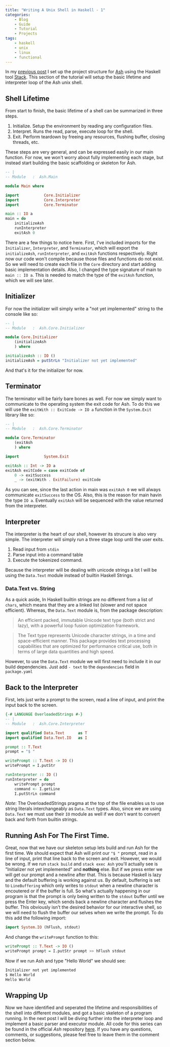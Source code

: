 ```yaml
---
title: "Writing A Unix Shell in Haskell - 1"
categories:
    - Blog 
    - Guide
    - Tutorial
    - Projects
tags:
    - haskell
    - unix
    - linux
    - functional
---
```


In my [previous post](https://alexanderjdupree.github.io/blog/guide/tutorial/projects/Writing-A-Unix-Shell-In-Haskell-1/) I set up the project structure for [Ash](https://github.com/AlexanderJDupree/Ash) using the Haskell tool [Stack](https://docs.haskellstack.org/en/stable/README/). This section of the tutorial will setup the basic lifetime and interpreter loop of the Ash unix shell. 

## Shell Lifetime

From start to finish, the basic lifetime of a shell can be summarized in three steps.

1. Initialize. Setup the environment by reading any configuration files.
2. Interpret. Runs the read, parse, execute loop for the shell. 
3. Exit. Perform teardown by freeing any resources, flushing buffer, closing threads, etc.

These steps are very general, and can be expressed easily in our main function. For now, we won't worry about fully implementing each stage, but instead start building the basic scaffolding or skeleton for Ash.

```haskell
-- | 
-- Module   :  Ash.Main

module Main where

import           Core.Initializer
import           Core.Interpreter
import           Core.Terminator

main :: IO a
main = do
    initializeAsh
    runInterpreter
    exitAsh 0

```

There are a few things to notice here. First, I've included imports for the `Initializer`, `Interpreter`, and `Terminator`, which will export the `initializeAsh`, `runInterpreter`, and `exitAsh` functions respectively. Right now our code won't compile because those files and functions do not exist. So we will need to create each file in the `Core` directory and start adding basic implementation details. Also, I changed the type signature of main to `main :: IO a`. This is needed to match the type of the `exitAsh` function, which we will see later.

## Initializer

For now the initializer will simply write a "not yet implemented" string to the console like so:

```haskell
-- | 
-- Module   :  Ash.Core.Initializer

module Core.Initializer
    (initializeAsh
    ) where

initializeAsh :: IO ()
initializeAsh = putStrLn "Initializer not yet implemented"

```

And that's it for the initializer for now.

## Terminator

The terminator will be fairly bare bones as well. For now we simply want to communicate to the operating system the exit code for Ash. To do this we will use the `exitWith :: ExitCode -> IO a` function in the `System.Exit` library like so:

```haskell
-- | 
-- Module   :  Ash.Core.Terminator

module Core.Terminator
    (exitAsh
    ) where

import           System.Exit

exitAsh :: Int -> IO a
exitAsh exitCode = case exitCode of
    0 -> exitSuccess
    _ -> (exitWith . ExitFailure) exitCode
```

As you can see, since the last action in main was `exitAsh 0` we will always communicate `exitSuccess` to the OS. Also, this is the reason for main havin the type `IO a`. Eventually `exitAsh` will be sequenced with the value returned from the interpreter. 

## Interpreter

The interpreter is the heart of our shell, however its strucure is also very simple. The interpreter will simply run a three stage loop until the user exits. 

1. Read input from `stdin`
2. Parse input into a command table
3. Execute the tokenized command. 

Because the interpreter will be dealing with unicode strings a lot I will be using the `Data.Text` module instead of builtin Haskell Strings.

### Data.Text vs. String

As a quick aside, In Haskell builtin strings are no different from a list of `chars`, which means that they are a linked list (slower and not space efficient). Whereas, the `Data.Text` module is, from the package description:

> An efficient packed, immutable Unicode text type (both strict and lazy), with a powerful loop fusion optimization framework.

>The Text type represents Unicode character strings, in a time and space-efficient manner. This package provides text processing capabilities that are optimized for performance critical use, both in terms of large data quantities and high speed.

However, to use the `Data.Text` module we will first need to include it in our build dependencies. Just add `- text` to the `dependencies` field in `package.yaml`

## Back to the Interpreter

First, lets just write a prompt to the screen, read a line of input, and print the input back to the screen.

```haskell
{-# LANGUAGE OverloadedStrings #-}
-- | 
-- Module   :  Ash.Core.Interpreter

import qualified Data.Text      as T
import qualified Data.Text.IO   as I

prompt :: T.Text
prompt = "$ "

writePrompt :: T.Text -> IO ()
writePrompt = I.putStr

runInterpreter :: IO ()
runInterpreter = do
    writePrompt prompt
    command <- I.getLine
    I.putStrLn command
```

*Note*: The OverloadedStrings pragma at the top of the file enables us to use string literals interchangeably as `Data.Text` types. Also, since we are using `Data.Text` we must use their `IO` module as well if we don't want to convert back and forth from builtin strings.

## Running Ash For The First Time.

Great, now that we have our skeleton setup lets build and run Ash for the first time. We should expect that Ash will print our `"$ "` prompt, read in a line of input, print that line back to the screen and exit. However, we would be wrong. If we run `stack build` and `stack exec Ash` you'll actually see is "Initializer not yet implemented" and **nothing** else. But if we press enter we will get our prompt and a newline after that. This is because Haskell is lazy and the default buffering is working against us. By default, buffering is set to `LineBuffering` which only writes to `stdout` when a newline character is encoutered or if the buffer is full. So what's actually happening in our program is that the prompt is only being written to the `stdout` buffer until we press the Enter key, which sends back a newline character and flushes the buffer. This obviously isn't the desired behavior for our interactive shell, so we will need to flush the buffer our selves when we write the prompt. To do this add the following import:

```haskell
import System.IO (hFlush, stdout)
```

And change the `writePrompt` function to this:

```haskell  
writePrompt :: T.Text -> IO ()
writePrompt prompt = I.putStr prompt >> hFlush stdout
```

Now if we run Ash and type "Hello World" we should see:

```bash
Initializer not yet implemented
$ Hello World
Hello World
```

## Wrapping Up

Now we have identified and seperated the lifetime and responsibilities of the shell into different modules, and got a basic skeleton of a program running. In the next post I will be diving further into the interpreter loop and implement a basic parser and executor module. All code for this series can be found in the official *Ash* repository [here](https://docs.haskellstack.org/en/stable/README/). If you have any questions, comments, or suggestions, please feel free to leave them in the comment section below. 


